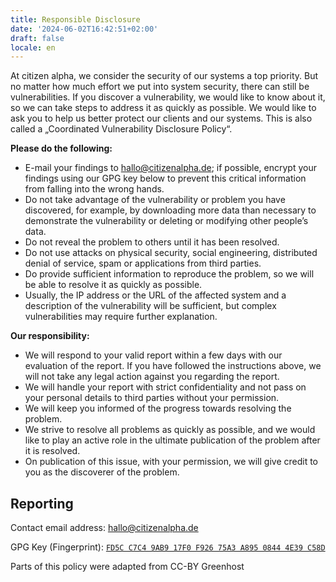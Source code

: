 ```yaml
---
title: Responsible Disclosure
date: '2024-06-02T16:42:51+02:00'
draft: false
locale: en
---
```


At citizen alpha, we consider the security of our systems a top priority. But no
matter how much effort we put into system security, there can still be
vulnerabilities. If you discover a vulnerability, we would like to know about
it, so we can take steps to address it as quickly as possible. We would like to
ask you to help us better protect our clients and our systems. This is also
called a „Coordinated Vulnerability Disclosure Policy“.

**Please do the following:**

- E-mail your findings to [hallo@citizenalpha.de](mailto:hallo@citizenalpha.de);
  if possible, encrypt your findings using our GPG key below to prevent this
  critical information from falling into the wrong hands.
- Do not take advantage of the vulnerability or problem you have discovered, for
  example, by downloading more data than necessary to demonstrate the
  vulnerability or deleting or modifying other people’s data.
- Do not reveal the problem to others until it has been resolved.
- Do not use attacks on physical security, social engineering, distributed
  denial of service, spam or applications from third parties.
- Do provide sufficient information to reproduce the problem, so we will be able
  to resolve it as quickly as possible.
- Usually, the IP address or the URL of the affected system and a description of
  the vulnerability will be sufficient, but complex vulnerabilities may require
  further explanation.

**Our responsibility:**

- We will respond to your valid report within a few days with our evaluation of
  the report. If you have followed the instructions above, we will not take any
  legal action against you regarding the report.
- We will handle your report with strict confidentiality and not pass on your
  personal details to third parties without your permission.
- We will keep you informed of the progress towards resolving the problem.
- We strive to resolve all problems as quickly as possible, and we would like to
  play an active role in the ultimate publication of the problem after it is
  resolved.
- On publication of this issue, with your permission, we will give credit to you
  as the discoverer of the problem.

## Reporting

Contact email address: [hallo@citizenalpha.de](mailto:hallo@citizenalpha.de)

GPG Key (Fingerprint):
[`FD5C C7C4 9AB9 17F0 F926 75A3 A895 0844 4E39 C58D`](https://keys.openpgp.org/vks/v1/by-fingerprint/FD5CC7C49AB917F0F92675A3A89508444E39C58D)

Parts of this policy were adapted from CC-BY Greenhost
